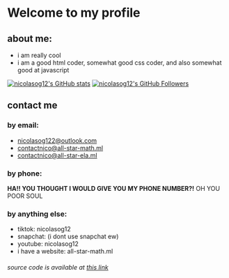 # Welcome to my profile
## about me:
- i am really cool
- i am a good html coder, somewhat good css coder, and also somewhat good at javascript

[![nicolasog12's GitHub stats](https://github-readme-stats.vercel.app/api?username=nicolasog12)](https://github.com/anuraghazra/github-readme-stats)
[![nicolasog12's GitHub Followers](https://img.shields.io/github/followers/nicolasog12?style=plastic)](https://img.shields.io/github/followers/nicolasog12?style=plastic)

## contact me
### by email:
- nicolasog122@outlook.com
- contactnico@all-star-math.ml
- contactnico@all-star-ela.ml
### by phone:
**HA!! YOU THOUGHT I WOULD GIVE YOU MY PHONE NUMBER?!** OH YOU POOR SOUL
### by anything else:
- tiktok: nicolasog12
- snapchat: (i dont use snapchat ew)
- youtube: nicolasog12
- i have a website: all-star-math.ml


###### source code is available at [this link](https://nicolasog12.github.io/nicolasog12/README.md)
